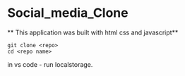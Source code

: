 # Social_media_Clone


** This application was built with html css and javascript**

```
git clone <repo>
cd <repo name>
```

in vs code - run localstorage.

